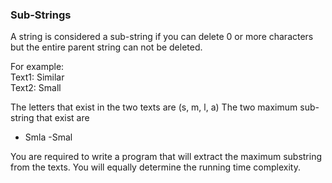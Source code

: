 ### Sub-Strings
A string is considered a sub-string if you can delete 0 or more characters but the entire parent string can not be deleted.

For example:  
Text1: Similar  
Text2: Small

The letters that exist in the two texts are (s, m, l, a)
The two maximum sub-string that exist are
- Smla
-Smal

You are required to write a program that will extract the maximum  substring from the texts. You will equally determine the running time complexity.